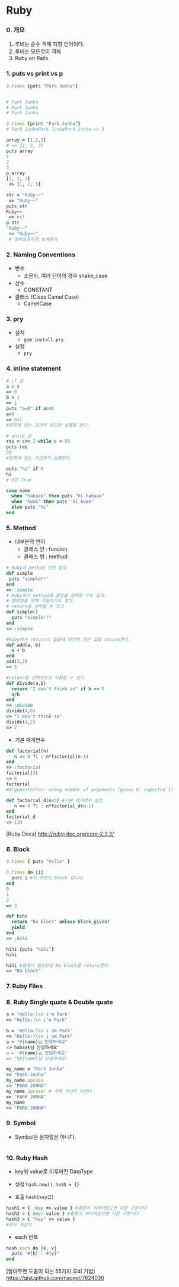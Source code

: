 # Ruby

### 0. 개요
1. 루비는 순수 객체 지향 언어이다.
2. 루비는 모든것이 객체
3. Ruby on Rails



### 1. puts vs print vs p
```Ruby
3.times {puts "Park Junha"}


# Park Junha
# Park Junha
# Park Junha
```

```Ruby
3.times {print "Park Junha"}                      
# Park JunhaPark JunhaPark Junha => 3
```

```Ruby
array = [1,2,3]
# => [1, 2, 3]
puts array
1
2
3
p array
[1, 2, 3]
 => [1, 2, 3]

str = "Ruby~~"
 => "Ruby~~"
puts str
Ruby~~
 => nil
p str
"Ruby~~"
 => "Ruby~~"
 # 쌍따음표까지 보여준다
```
### 2. Naming Conventions
- 변수
  - 소문자, 여러 단어의 경우 snake_case
- 상수
  - CONSTANT
- 클래스 (Class Camel Case)
  - CamelCase

### 3. pry
- 설치
  - `gem install pry`
- 실행
  - `pry`

### 4. inline statement


```Ruby
# if 문
a = 0
=> 0
b = 1
=> 1
puts "a=0" if a==0
a=0
=> nil
#왼쪽에 있는 조건이 맞으면 실행을 한다.

# while 문
res = c+= 2 while c < 50
puts res
50
#왼쪽에 있는 조건까지 실행한다.

puts "hi" if 0                                                                     
hi
# 0은 True

case name
  when "habaak" then puts "hi habaak"  
  when "kwak" then puts "hi kwak"  
  else puts "hi"  
end  
```

### 5. Method
- 대부분의 언어
  - 클래스 안 : funcion
  - 클래스 밖 : method
```Ruby
# Ruby의 method 선언 방식
def simple
 puts "simple!!"
end  
=> :simple
# Ruby에서 method에 괄호를 생략할 수도 있다.
# 명확성을 위해 사용하기도 한다.
# return을 생략할 수 있고
def simple()
  puts "simple!!"
end  
=> :simple
```
```Ruby
#Ruby에서 return이 없을때 마지막 연산 값을 return한다.
def add(a, b)
  a + b
end
add(3,2)
=> 5

#return을 선택적으로 사용할 수 있다.
def divide(a,b)
  return "I don't think so" if b == 0
  a/b
end  
=> :divide
divide(4,0)
=> "I don't think so"
divide(4,2)
=> 2
```

- 기본 매개변수
```Ruby
def factorial(n)
   n == 0 ?1 : n*factorial(n-1)
end  
=> :factorial
factorial(3)
=> 6
factorial
#ArgumentError: wrong number of arguments (given 0, expected 1)

def factorial_d(n=5) #기본 매개변수 설정
   n == 0 ?1 : n*factorial_d(n-1)
end
factorial_d
=> 120

```

 [Ruby Docs] http://ruby-doc.org/core-2.3.3/

### 6. Block
```Ruby
3.times { puts "hello" }

3.times do |i|
  puts i #이 부분이 block 입니다.
end  
0
1
2
=> 3
```
```Ruby
def hihi
  return "No block" unless block_given?
  yield
end  
=> :hihi

hihi {puts "hihi"}
hihi

hihi #블록이 없으므로 No block을 return한다
=> "No block"
```

### 7. Ruby Files

### 8. Ruby Single quate & Double quate
```Ruby
a = "Hello:)\n i'm Park"                                      
=> "Hello:)\n i'm Park"

b = 'Hello:)\n i am Park'        
=> "Hello:)\\n i am Park"
a = "#{name}님 안녕하세요"
=> habaak님 안녕하세요"
a = '#{name}님 안녕하세요'               
=> "\#{name}님 안녕하세요"
```

```Ruby
my_name = "Park Junha"
=> "Park Junha"
my_name.upcase
=> "PARK JUNHA"
my_name.upcase! # 객체 자신이 바뀐다
=> "PARK JUNHA"
my_name
=> "PARK JUNHA"
```

### 9. Symbol
- Symbol은 문자열은 아니다.
```Ruby

```

### 10. Ruby Hash
- key와 value로 이루어진 DataType

- 생성 `hash.new()`, `hash = {}`
- 호출 `hash[key값]`
```Ruby
hash1 = { :key => value } #콜론이 띄어져있으면 다른 구문이다
hash2 = { key: value } #콜론이 띄어져있으면 다른 구문이다
hash3 = { "key" => value }
#모두 똑같다
```
- each 반복
```Ruby
hash.each do |k, v|
  puts "#{k} : #{v}"
end
```
[알아두면 도움이 되는 55가지 루비 기법] https://gist.github.com/nacyot/7624036
